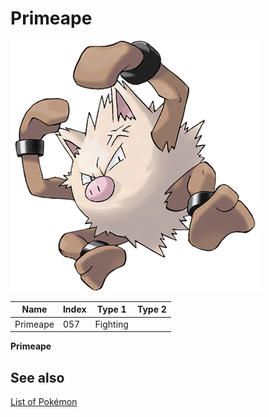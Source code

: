 # Primeape


![Primeape](images/057.png)

| **Name** | **Index** | **Type 1** | **Type 2** |
|----|----|----|----|
| Primeape | 057 | Fighting  |  |

**Primeape** 

## See also

[List of Pokémon](../pokemon.md)

